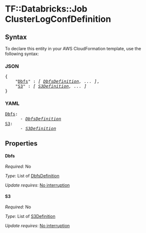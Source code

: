 # TF::Databricks::Job ClusterLogConfDefinition

## Syntax

To declare this entity in your AWS CloudFormation template, use the following syntax:

### JSON

<pre>
{
    "<a href="#dbfs" title="Dbfs">Dbfs</a>" : <i>[ <a href="dbfsdefinition.md">DbfsDefinition</a>, ... ]</i>,
    "<a href="#s3" title="S3">S3</a>" : <i>[ <a href="s3definition.md">S3Definition</a>, ... ]</i>
}
</pre>

### YAML

<pre>
<a href="#dbfs" title="Dbfs">Dbfs</a>: <i>
      - <a href="dbfsdefinition.md">DbfsDefinition</a></i>
<a href="#s3" title="S3">S3</a>: <i>
      - <a href="s3definition.md">S3Definition</a></i>
</pre>

## Properties

#### Dbfs

_Required_: No

_Type_: List of <a href="dbfsdefinition.md">DbfsDefinition</a>

_Update requires_: [No interruption](https://docs.aws.amazon.com/AWSCloudFormation/latest/UserGuide/using-cfn-updating-stacks-update-behaviors.html#update-no-interrupt)

#### S3

_Required_: No

_Type_: List of <a href="s3definition.md">S3Definition</a>

_Update requires_: [No interruption](https://docs.aws.amazon.com/AWSCloudFormation/latest/UserGuide/using-cfn-updating-stacks-update-behaviors.html#update-no-interrupt)

